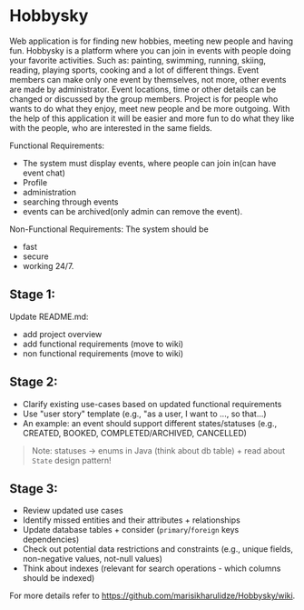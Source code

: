 # Hobbysky
Web application is for finding new hobbies, meeting new people and having fun. Hobbysky is a platform where you can join in events with people doing your favorite activities. Such as: painting, swimming, running, skiing, reading, playing sports, cooking and a lot of different things. Event members can make only one event by themselves, not more, other events are made by administrator. Event locations, time or other details can be changed or discussed by the group members. 
Project is for people who wants to do what they enjoy, meet new people and be more outgoing.
With the help of this application it will be easier and more fun to do what they like with the people, who are interested in the same fields. 

Functional Requirements: 
- The system must display events, where people can join in(can have event chat)
- Profile
- administration
- searching through events
- events can be archived(only admin can remove the event).

Non-Functional Requirements: The system should be
- fast
- secure
- working 24/7. 

## Stage 1:
Update README.md:
- add project overview
- add functional requirements (move to wiki)
- non functional requirements (move to wiki)

## Stage 2:
- Clarify existing use-cases based on updated functional requirements
- Use "user story" template (e.g., "as a user, I want to ..., so that...)
- An example: an event should support different states/statuses (e.g., CREATED, BOOKED, COMPLETED/ARCHIVED, CANCELLED)

> Note: statuses -> enums in Java (think about db table) + read about `State` design pattern!

## Stage 3:
- Review updated use cases
- Identify missed entities and their attributes + relationships
- Update database tables + consider (`primary`/`foreign` keys dependencies)
- Check out potential data restrictions and constraints (e.g., unique fields, non-negative values, not-null values)
- Think about indexes (relevant for search operations - which columns should be indexed)


For more details refer to https://github.com/marisikharulidze/Hobbysky/wiki.
